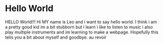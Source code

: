 # Hello World
<!doctype html>
<html lang="en">
<head>
  <meta charset="utf-8">
  <meta name="viewport" content="width=device-width, initial-scale=1">

  <title>A Basic HTML5 Template</title>
  <meta name="description" content="A simple HTML5 Template for new projects.">
  <meta name="author" content="SitePoint">

  <meta property="og:title" content="A Basic HTML5 Template">
  <meta property="og:type" content="website">
  <meta property="og:url" content="https://www.sitepoint.com/a-basic-html5-template/">
  <meta property="og:description" content="A simple HTML5 Template for new projects.">
  <meta property="og:image" content="image.png">
</head>

<body>
  <!-- Hi MY name is Leo and i want to say hello world. I think i am a pretty good kid im a bit stubborn but i learn i like to listen to music i also play multiple instruments and im learning to make a webpage. Hopefully this tells you a bit about myself and goodbye. au revoir-->
 HELLO World!!! Hi MY name is Leo and i want to say hello world. I think i am a pretty good kid im a bit stubborn but i learn i like to listen to music i also play multiple instruments and im learning to make a webpage. Hopefully this tells you a bit about myself and goodbye. au revoir
 
</body>
</html>
